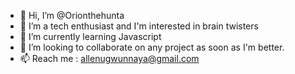 - 👋 Hi, I’m @Orionthehunta
- 👀 I’m a tech enthusiast and I'm interested in brain twisters
- 🌱 I’m currently learning Javascript 
- 💞️ I’m looking to collaborate on any project as soon as I'm better.
- 📫 Reach me : allenugwunnaya@gmail.com

<!---
Orionthehunta/Orionthehunta is a ✨ special ✨ repository because its `README.md` (this file) appears on your GitHub profile.
You can click the Preview link to take a look at your changes.
--->
